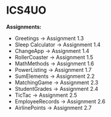 # ICS4UO
**Assignments:**

 - Greetings -> Assignment 1.3
 - Sleep Calculator -> Assignment 1.4
 - ChangeApp -> Assignment 1.4
 - RollerCoaster -> Assignment 1.5
 - MathMethods -> Assignment 1.6
 - PowerListing -> Assignment 1.7
 - SumElements -> Assignment 2.2
 - MatchingGame -> Assignment 2.3
 - StudentGrades -> Assignment 2.4
 - TicTac -> Assignment 2.5
 - EmployeeRecords -> Assignment 2.6
 - AirlinePoints -> Assignment 2.7